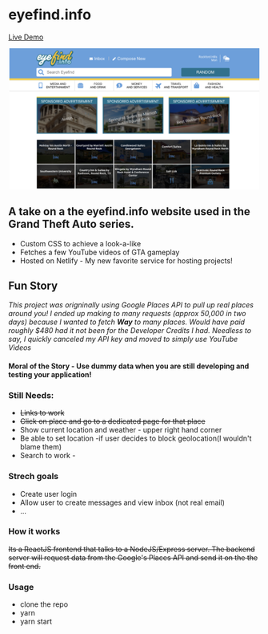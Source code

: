 # eyefind.info
[Live Demo](https://nervous-lovelace-0ff825.netlify.app/)
<p align="center">
  <img width="500" src="./src/media/screenshot.png" alt="screenshot of eyefind.info">
</p>



## A take on a the eyefind.info website used in the Grand Theft Auto series.
* Custom CSS to achieve a look-a-like
* Fetches a few YouTube videos of GTA gameplay
* Hosted on Netlify - My new favorite service for hosting projects!

## Fun Story
*This project was origninally using Google Places API to pull up real places around you! I ended up making to many requests (approx 50,000 in two days) because I wanted to fetch **Way** to many places. Would have paid roughly $480 had it not been for the Developer Credits I had. Needless to say, I quickly canceled my API key and moved to simply use YouTube Videos* 

#### **Moral of the Story - Use dummy data when you are still developing and testing your application!**


### Still Needs:
* ~~Links to work~~
* ~~Click on place and go to a dedicated page for that place~~
* Show current location and weather - upper right hand corner
* Be able to set location -if user decides to block geolocation(I wouldn't blame them)
* Search to work - 


### Strech goals
* Create user login
* Allow user to create messages and view inbox (not real email)
* ...

### How it works
~~Its a ReactJS frontend that talks to a NodeJS/Express server. The backend server will request data from the Google's Places API and send it on the the front end.~~

### Usage

* clone the repo
* yarn 
* yarn start








